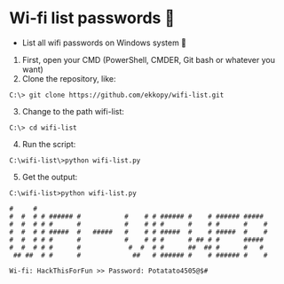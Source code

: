 # Wi-fi list passwords :8ball:

- List all wifi passwords on Windows system :bug:

1. First, open your CMD (PowerShell, CMDER, Git bash or whatever you want)
2. Clone the repository, like: 
```git
C:\> git clone https://github.com/ekkopy/wifi-list.git
````
3. Change to the path wifi-list:
```
C:\> cd wifi-list
```
4. Run the script:
```
C:\wifi-list\>python wifi-list.py
```
5. Get the output:
```
C:\wifi-list>python wifi-list.py

#     #
#  #  # # ###### #           #    # # ###### #    # ###### #####
#  #  # # #      #           #    # # #      #    # #      #    #
#  #  # # #####  #   #####   #    # # #####  #    # #####  #    #
#  #  # # #      #           #    # # #      # ## # #      #####
#  #  # # #      #            #  #  # #      ##  ## #      #   #
 ## ##  # #      #             ##   # ###### #    # ###### #    #

Wi-fi: HackThisForFun >> Password: Potatato4505@$#
```

